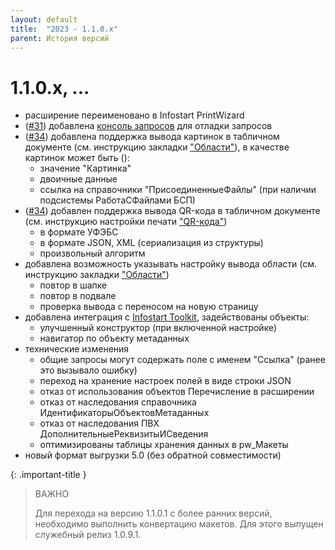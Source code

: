 ```yaml
---
layout: default
title:  "2023 - 1.1.0.х"
parent: История версий
---
```


# 1.1.0.х, ...

* расширение переименовано в Infostart PrintWizard
* ([#31](https://github.com/vandalsvq/printwizard/issues/31)) добавлена [консоль запросов](./../guide/ch_01_21.html) для отладки запросов
* ([#34](https://github.com/vandalsvq/printwizard/issues/34)) добавлена поддержка вывода картинок в табличном документе (см. инструкцию закладки ["Области"](./../guide/ch_02_07.html)), в качестве картинок может быть ():
  * значение "Картинка"
  * двоичные данные
  * ссылка на справочники "ПрисоединенныеФайлы" (при наличии подсистемы РаботаСФайлами БСП)
* ([#34](https://github.com/vandalsvq/printwizard/issues/34)) добавлен поддержка вывода QR-кода в табличном документе (см. инструкцию настройки печати ["QR-кода"](./../guide/ch_02_20.html))
  * в формате УФЭБС
  * в формате JSON, XML (сериализация из структуры)
  * произвольный алгоритм
* добавлена возможность указывать настройку вывода области (см. инструкцию закладки ["Области"](./../guide/ch_02_07.html))
  * повтор в шапке
  * повтор в подвале
  * проверка вывода с переносом на новую страницу
* добавлена интеграция с [Infostart Toolkit](https://infostart.ru/marketplace/toolkit/), задействованы объекты:
  * улучшенный конструктор (при включенной настройке)
  * навигатор по объекту метаданных
* технические изменения
  * общие запросы могут содержать поле с именем "Ссылка" (ранее это вызывало ошибку)
  * переход на хранение настроек полей в виде строки JSON
  * отказ от использования объектов Перечисление в расширении
  * отказ от наследования справочника ИдентификаторыОбъектовМетаданных
  * отказ от наследования ПВХ ДополнительныеРеквизитыИСведения
  * оптимизированы таблицы хранения данных в pw_Макеты
* новый формат выгрузки 5.0 (без обратной совместимости)

{: .important-title }
>ВАЖНО
>
>Для перехода на версию 1.1.0.1 с более ранних версий, необходимо выполнить конвертацию макетов. Для этого выпущен служебный релиз 1.0.9.1.